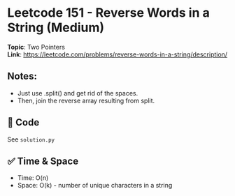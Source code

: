 # Leetcode 151 - Reverse Words in a String (Medium)

**Topic**: Two Pointers  
**Link**: https://leetcode.com/problems/reverse-words-in-a-string/description/

## Notes: 
 - Just use .split() and get rid of the spaces. 
 - Then, join the reverse array resulting from split. 


## 🧪 Code
See `solution.py`

## ✅ Time & Space
- Time: O(n)
- Space: O(k) - number of unique characters in a string
